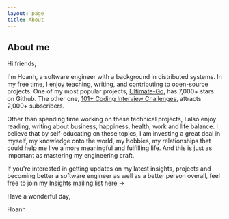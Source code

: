 ```yaml
---
layout: page
title: About
---
```


## About me

Hi friends,

I'm Hoanh, a software engineer with a background in distributed systems. In my
free time, I enjoy teaching, writing, and contributing to open-source projects.
One of my most popular projects,
[Ultimate-Go](https://github.com/hoanhan101/ultimate-go), has 7,000+ stars on
Github. The other one, [101+ Coding Interview
Challenges](https://github.com/hoanhan101/algo), attracts 2,000+ subscribers.

Other than spending time working on these technical projects, I also enjoy reading,
writing about business, happiness, health, work and life balance. I believe that by
self-educating on these topics, I am investing a great deal in myself,
my knowledge onto the world, my hobbies, my relationships that could help
me live a more meaningful and fulfilling life. And this is just as important
as mastering my engineering craft.

If you're interested in getting updates on my latest insights, projects and
becoming better a software engineer as well as a better person overall, feel
free to join my [Insights mailing list here →](https://tinyletter.com/hoanhan)

Have a wonderful day,

Hoanh
